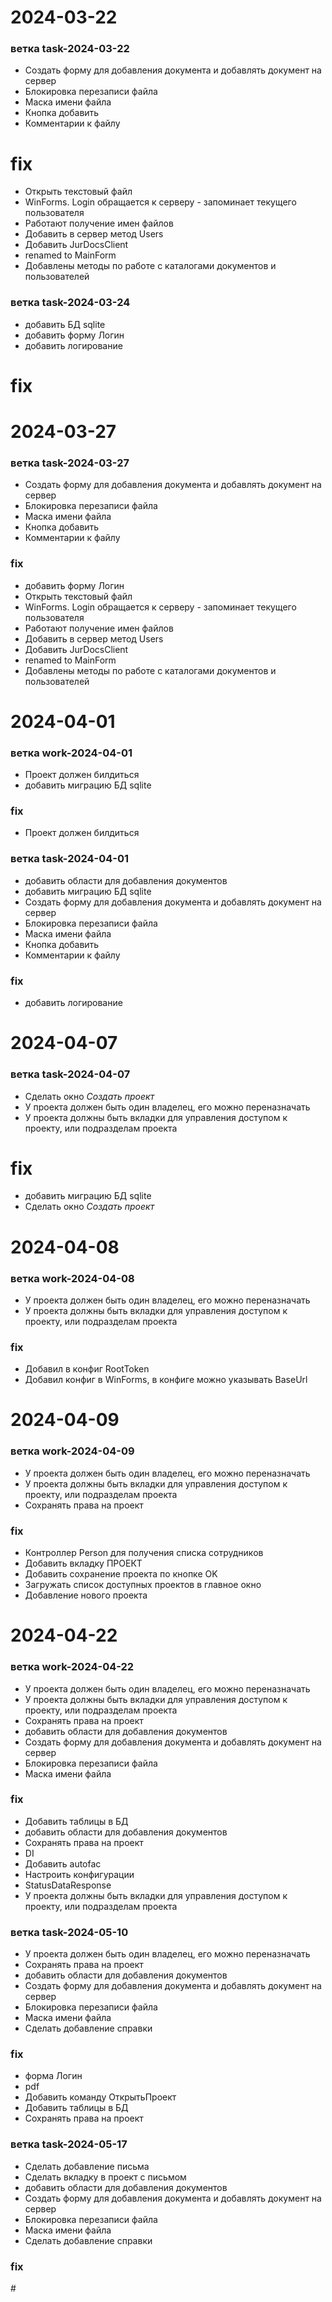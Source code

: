# 2024-03-22

### ветка **task-2024-03-22**

- Создать форму для добавления документа и добавлять документ на сервер
- Блокировка перезаписи файла
- Маска имени файла
- Кнопка добавить
- Комментарии к файлу

# fix

- Открыть текстовый файл
- WinForms. Login обращается к серверу - запоминает текущего пользователя
- Работают получение имен файлов
- Добавить в сервер метод Users
- Добавить JurDocsClient
- renamed to MainForm
- Добавлены методы по работе с каталогами документов и пользователей

### ветка **task-2024-03-24**

- добавить БД sqlite
- добавить форму Логин
- добавить логирование

# fix

# 2024-03-27

### ветка **task-2024-03-27**

- Создать форму для добавления документа и добавлять документ на сервер
- Блокировка перезаписи файла
- Маска имени файла
- Кнопка добавить
- Комментарии к файлу

### fix

- добавить форму Логин
- Открыть текстовый файл
- WinForms. Login обращается к серверу - запоминает текущего пользователя
- Работают получение имен файлов
- Добавить в сервер метод Users
- Добавить JurDocsClient
- renamed to MainForm
- Добавлены методы по работе с каталогами документов и пользователей

# 2024-04-01

### ветка **work-2024-04-01**

- Проект должен билдиться
- добавить миграцию БД sqlite

### fix

- Проект должен билдиться

### ветка **task-2024-04-01**

- добавить области для добавления документов
- добавить миграцию БД sqlite
- Создать форму для добавления документа и добавлять документ на сервер
- Блокировка перезаписи файла
- Маска имени файла
- Кнопка добавить
- Комментарии к файлу

### fix

- добавить логирование

# 2024-04-07

### ветка **task-2024-04-07**

- Сделать окно _Создать проект_
- У проекта должен быть один владелец, его можно переназначать
- У проекта должны быть вкладки для управления доступом к проекту, или подразделам проекта

# fix

- добавить миграцию БД sqlite
- Сделать окно _Создать проект_

# 2024-04-08

### ветка **work-2024-04-08**

- У проекта должен быть один владелец, его можно переназначать
- У проекта должны быть вкладки для управления доступом к проекту, или подразделам проекта

### fix

- Добавил в конфиг RootToken
- Добавил конфиг в WinForms, в конфиге можно указывать BaseUrl

# 2024-04-09

### ветка **work-2024-04-09**

- У проекта должен быть один владелец, его можно переназначать
- У проекта должны быть вкладки для управления доступом к проекту, или подразделам проекта
- Сохранять права на проект

### fix

- Контроллер Person для получения списка сотрудников
- Добавить вкладку ПРОЕКТ
- Добавить сохранение проекта по кнопке OK
- Загружать список доступных проектов в главное окно
- Добавление нового проекта

# 2024-04-22

### ветка **work-2024-04-22**

- У проекта должен быть один владелец, его можно переназначать
- У проекта должны быть вкладки для управления доступом к проекту, или подразделам проекта
- Сохранять права на проект
- добавить области для добавления документов
- Создать форму для добавления документа и добавлять документ на сервер
- Блокировка перезаписи файла
- Маска имени файла

### fix

- Добавить таблицы в БД
- добавить области для добавления документов
- Сохранять права на проект
- DI
- Добавить autofac
- Настроить конфигурации
- StatusDataResponse
- У проекта должны быть вкладки для управления доступом к проекту, или подразделам проекта

### ветка **task-2024-05-10**

- У проекта должен быть один владелец, его можно переназначать
- Сохранять права на проект
- добавить области для добавления документов
- Создать форму для добавления документа и добавлять документ на сервер
- Блокировка перезаписи файла
- Маска имени файла
- Сделать добавление справки

### fix

- форма Логин
- pdf
- Добавить команду ОткрытьПроект
- Добавить таблицы в БД
- Сохранять права на проект

### ветка **task-2024-05-17**

- Сделать добавление письма
- Сделать вкладку в проект с письмом
- добавить области для добавления документов
- Создать форму для добавления документа и добавлять документ на сервер
- Блокировка перезаписи файла
- Маска имени файла
- Сделать добавление справки

### fix

\#
